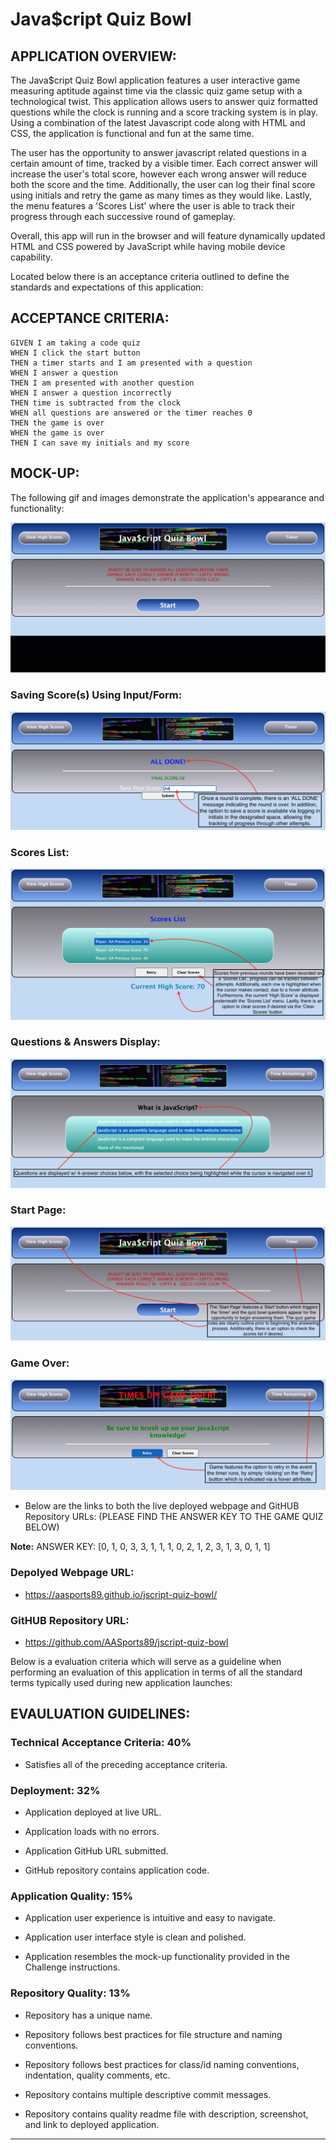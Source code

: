 # Java$cript Quiz Bowl 

## APPLICATION OVERVIEW:

The Java$cript Quiz Bowl application features a user interactive game measuring aptitude against time via the classic quiz game setup with a technological twist. This application allows users to answer quiz formatted questions while the clock is running and a score tracking system is in play. Using a combination of the latest Javascript code along with HTML and CSS, the application is functional and fun at the same time. 

The user has the opportunity to answer javascript related questions in a certain amount of time, tracked by a visible timer. Each correct answer will increase the user's total score, however each wrong answer will reduce both the score and the time. Additionally, the user can log their final score using initials and retry the game as many times as they would like. Lastly, the menu features a 'Scores List' where the user is able to track their progress through each successive round of gameplay. 

Overall, this app will run in the browser and will feature dynamically updated HTML and CSS powered by JavaScript while having mobile device capability.

Located below there is an acceptance criteria outlined to define the standards and expectations of this application:


## ACCEPTANCE CRITERIA:

```
GIVEN I am taking a code quiz
WHEN I click the start button
THEN a timer starts and I am presented with a question
WHEN I answer a question
THEN I am presented with another question
WHEN I answer a question incorrectly
THEN time is subtracted from the clock
WHEN all questions are answered or the timer reaches 0
THEN the game is over
WHEN the game is over
THEN I can save my initials and my score
```


## MOCK-UP:


The following gif and images demonstrate the application's appearance and functionality:


![A user clicks through an interactive coding quiz, then enters initials to save the high score before resetting and starting over.](./assets/images/quiz-bowl.gif)



### Saving Score(s) Using Input/Form:



![A user is able to save their score(s) via inputting their initials following the completion of a round.](./assets/images/quiz-bowl-1.jpg)



### Scores List:



![The user has a full interactive view of the all previous high scores in a user friendly and intuitive list](./assets/images/quiz-bowl-2.jpg)



### Questions & Answers Display:



![As a user proceeds on completing a round of gameplay, quiz questions are clearly displayed along with the potential answers, which are highlighted when the cursor is navigated over them](./assets/images/quiz-bowl-3.jpg)



### Start Page:



![The user's first encounter with this application is the 'Start Page', which features a user friendly and intuitive menu in order to proceed to gameplay w/out delay while being informed of the rules](./assets/images/quiz-bowl-4.jpg)



### Game Over:



![Once the 'timer' during a round of gameplay expires, the user is immediately notfied and directed to the 'End Page'](./assets/images/quiz-bowl.jpg)



* Below are the links to both the live deployed webpage and GitHUB Repository URLs: (PLEASE FIND THE ANSWER KEY TO THE GAME QUIZ BELOW)

**Note:** ANSWER KEY: [0, 1, 0, 3, 3, 1, 1, 1, 0, 2, 1, 2, 3, 1, 3, 0, 1, 1]

### Depolyed Webpage URL:

* https://aasports89.github.io/jscript-quiz-bowl/

### GitHUB Repository URL:

* https://github.com/AASports89/jscript-quiz-bowl


Below is a evaluation criteria which will serve as a guideline when performing an evaluation of this application in terms of all the standard terms typically used during new application launches:


## EVAULUATION GUIDELINES:

### Technical Acceptance Criteria: 40%

* Satisfies all of the preceding acceptance criteria.

### Deployment: 32%

* Application deployed at live URL.

* Application loads with no errors.

* Application GitHub URL submitted.

* GitHub repository contains application code.

### Application Quality: 15%

* Application user experience is intuitive and easy to navigate.

* Application user interface style is clean and polished.

* Application resembles the mock-up functionality provided in the Challenge instructions.

### Repository Quality: 13%

* Repository has a unique name.

* Repository follows best practices for file structure and naming conventions.

* Repository follows best practices for class/id naming conventions, indentation, quality comments, etc.

* Repository contains multiple descriptive commit messages.

* Repository contains quality readme file with description, screenshot, and link to deployed application.

---